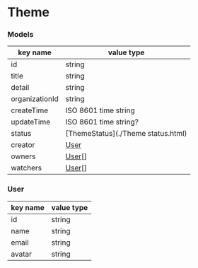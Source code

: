 # Theme

### Models

key name | value type
--- | ---
id | string
title | string
detail | string
organizationId | string
createTime | ISO 8601 time string
updateTime | ISO 8601 time string?
status | [ThemeStatus](./Theme status.html)
creator | [User](#user)
owners | [User](#user)[]
watchers | [User](#user)[]

### User

key name | value type
--- | ---
id | string
name | string
email | string
avatar | string
